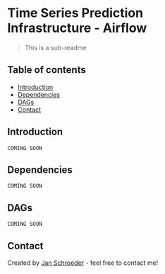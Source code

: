 # Time Series Prediction Infrastructure - Airflow
> This is a sub-readme

## Table of contents
* [Introduction](#introduction)
* [Dependencies](#dependencies)
* [DAGs](#dags)
* [Contact](#contact)

## Introduction

`COMING SOON`

## Dependencies

`COMING SOON`

## DAGs

`COMING SOON`

## Contact
Created by [Jan Schroeder](https://www.schroederjan.com/) - feel free to contact me!

